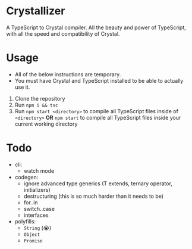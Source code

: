 # Crystallizer
A TypeScript to Crystal compiler. All the beauty and power of TypeScript, with all the speed and compatibility of Crystal.

# Usage
* All of the below instructions are temporary.
* You must have Crystal and TypeScript installed to be able to actually use it.

1. Clone the repository
2. Run `npm i && tsc`
3. Run `npm start <directory>` to compile all TypeScript files inside of `<directory>` **OR** `npm start` to compile all TypeScript files inside your current working directory

# Todo

- cli:
  - watch mode
- codegen:
  - ignore advanced type generics (T extends, ternary operator, initializers)
  - destructuring (this is so much harder than it needs to be)
  - for..in
  - switch..case
  - interfaces
- polyfills:
  - `String` (😭)
  - `Object`
  - `Promise`